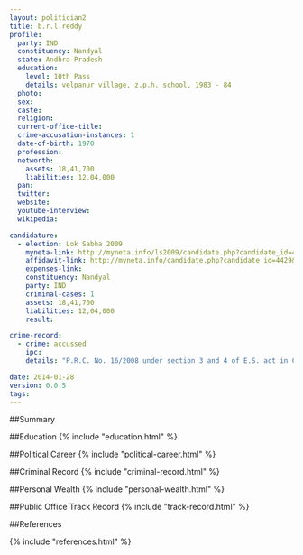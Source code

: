 ```yaml
---
layout: politician2
title: b.r.l.reddy
profile: 
  party: IND
  constituency: Nandyal
  state: Andhra Pradesh
  education: 
    level: 10th Pass
    details: velpanur village, z.p.h. school, 1983 - 84
  photo: 
  sex: 
  caste: 
  religion: 
  current-office-title: 
  crime-accusation-instances: 1
  date-of-birth: 1970
  profession: 
  networth: 
    assets: 18,41,700
    liabilities: 12,04,000
  pan: 
  twitter: 
  website: 
  youtube-interview: 
  wikipedia: 

candidature: 
  - election: Lok Sabha 2009
    myneta-link: http://myneta.info/ls2009/candidate.php?candidate_id=4429
    affidavit-link: http://myneta.info/candidate.php?candidate_id=4429&scan=original
    expenses-link: 
    constituency: Nandyal 
    party: IND
    criminal-cases: 1
    assets: 18,41,700
    liabilities: 12,04,000
    result:  

crime-record: 
  - crime: accussed
    ipc: 
    details: "P.R.C. No. 16/2008 under section 3 and 4 of E.S. act in Crime no. 18/2006 of velugodu P.S." 

date: 2014-01-28
version: 0.0.5
tags: 
---
```

##Summary


##Education
{% include "education.html" %}


##Political Career
{% include "political-career.html" %}


##Criminal Record
{% include "criminal-record.html" %}


##Personal Wealth
{% include "personal-wealth.html" %}


##Public Office Track Record
{% include "track-record.html" %}


##References


{% include "references.html" %}
